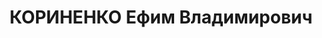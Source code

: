---
title: КОРИНЕНКО Ефим Владимирович
description: "1902 р. н., с. Никифорівці Подільської губ. Українець, чл. КП(б)У, освіта\
  \ середня, інструктор РК КП(б)У Проживав у смт Янушпіль Янушпільського р-ну Житомирської\
  \ обл. \n  Заарештований 24 жовтня 1937 р. Обвинувачувався заст. 54-7, 54-8, 54-11\
  \ КК УРСР. ВК ВС СРСР 23 грудня 1937 р. засуджений до розстрілу з конфіскацією майна.\
  \ Ви-рок виконано 23 грудня 1937 р. у м. Київ. \n  Реабілітований у 1959 р."
---